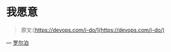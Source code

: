 # 我愿意

> 原文:[https://devops.com/i-do/](https://devops.com/i-do/)

— [罗尔泊](https://devops.com/author/breselman/)